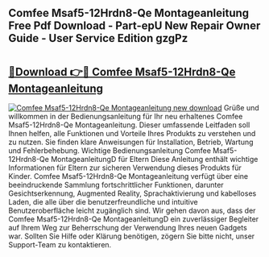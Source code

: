 ## Comfee Msaf5-12Hrdn8-Qe Montageanleitung Free Pdf Download - Part-epU New Repair Owner Guide - User Service Edition gzgPz

# <h2><a href="http://df74mug.blite.top/?on=Comfee+Msaf5-12Hrdn8-Qe+Montageanleitung">🔗Download 👉🔴 Comfee Msaf5-12Hrdn8-Qe Montageanleitung</a></h2>

[![Comfee Msaf5-12Hrdn8-Qe Montageanleitung new download](https://i.imgur.com/lujVjoI.png)](http://df74mug.blite.top/?on=Comfee+Msaf5-12Hrdn8-Qe+Montageanleitung)
Grüße und willkommen in der Bedienungsanleitung für Ihr neu erhaltenes Comfee Msaf5-12Hrdn8-Qe Montageanleitung. Dieser umfassende Leitfaden soll Ihnen helfen, alle Funktionen und Vorteile Ihres Produkts zu verstehen und zu nutzen. Sie finden klare Anweisungen für Installation, Betrieb, Wartung und Fehlerbehebung. Wichtige Bedienungsanleitung Comfee Msaf5-12Hrdn8-Qe MontageanleitungD für Eltern Diese Anleitung enthält wichtige Informationen für Eltern zur sicheren Verwendung dieses Produkts für Kinder. Comfee Msaf5-12Hrdn8-Qe Montageanleitung verfügt über eine beeindruckende Sammlung fortschrittlicher Funktionen, darunter Gesichtserkennung, Augmented Reality, Sprachaktivierung und kabelloses Laden, die alle über die benutzerfreundliche und intuitive Benutzeroberfläche leicht zugänglich sind. Wir gehen davon aus, dass der Comfee Msaf5-12Hrdn8-Qe MontageanleitungD ein zuverlässiger Begleiter auf Ihrem Weg zur Beherrschung der Verwendung Ihres neuen Gadgets war. Sollten Sie Hilfe oder Klärung benötigen, zögern Sie bitte nicht, unser Support-Team zu kontaktieren.
